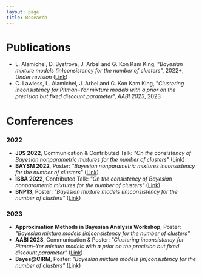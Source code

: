 ```yaml
---
layout: page
title: Research
---
```



# Publications
- L. Alamichel, D. Bystrova, J. Arbel and G. Kon Kam King, "*Bayesian mixture models (in)consistency for the number of clusters*", 2022+, *Under revision* ([Link](https://arxiv.org/abs/2210.14201)) 
- C. Lawless, L. Alamichel, J. Arbel and G. Kon Kam King, "*Clustering inconsistency for Pitman–Yor mixture models with a prior on the precision but fixed discount parameter*", *AABI 2023*, 2023


# Conferences 
### 2022
- **JDS 2022**, Communication & Contributed Talk: *"On the consistency of Bayesian nonparametric mixtures for the number of clusters"* ([Link](https://jds22.sciencesconf.org/))
- **BAYSM 2022**, Poster: *"Bayesian nonparametric mixtures inconsistency for the number of clusters"* ([Link](https://events.stat.uconn.edu/BAYSM2022/))
- **ISBA 2022**, Contributed Talk: *"On the consistency of Bayesian nonparametric mixtures for the number of clusters"* ([Link](https://isbawebmaster.github.io/ISBA2022/))
- **BNP13**, Poster: *"Bayesian mixture models (in)consistency for the number of clusters"* ([Link](https://midas.mat.uc.cl/bnp13/))
### 2023
- **Approximation Methods in Bayesian Analysis Workshop**, Poster: *"Bayesian mixture models (in)consistency for the number of clusters"*
- **AABI 2023**, Communication & Poster: *"Clustering inconsistency for Pitman–Yor mixture models with a prior on the precision but fixed discount parameter"* ([Link](http://approximateinference.org/))
- **Bayes@CIRM**, Poster: *"Bayesian mixture models (in)consistency for the number of clusters"* ([Link](https://bayesatcirm.github.io/2023/))
